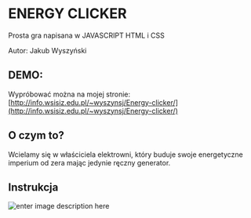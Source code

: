 
# ENERGY CLICKER

Prosta gra napisana w JAVASCRIPT HTML i CSS

Autor: Jakub Wyszyński

## DEMO:

Wypróbować można na mojej stronie:  [http://info.wsisiz.edu.pl/~wyszynsj/Energy-clicker/](http://info.wsisiz.edu.pl/~wyszynsj/Energy-clicker/)

## O czym to?

Wcielamy się w właściciela elektrowni, który buduje swoje energetyczne imperium od zera mając jedynie ręczny generator.

## Instrukcja

![enter image description here](https://i.imgur.com/XCa6vFK.png)
